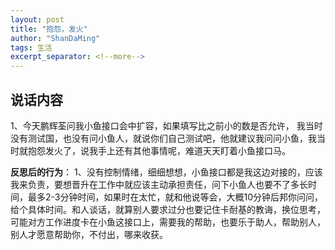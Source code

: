 ```yaml
---
layout: post
title: "抱怨，发火"
author: "ShanDaMing"
tags: 生活
excerpt_separator: <!--more-->
---
```


## 说话内容
1、今天鹏辉荃问我小鱼接口会中扩容，如果填写比之前小的数是否允许，<!--more--> 我当时没有测试国，也没有问小鱼人，就说你们自己测试吧，他就建议我问问小鱼，我当时就抱怨发火了，说我手上还有其他事情呢，难道天天盯着小鱼接口马。

**反思后的行为**：
1、没有控制情绪，细细想想，小鱼接口都是我这边对接的，应该我来负责，要想晋升在工作中就应该主动承担责任，问下小鱼人也要不了多长时间，最多2-3分钟时间，如果时在太忙，就和他说等会，大概10分钟后邦你问问，给个具体时间。和人谈话，就算别人要求过分也要记住卡耐基的教诲，换位思考，可能对方工作进度卡在小鱼这接口上，需要我的帮助，也要乐于助人，帮助别人，别人才愿意帮助你，不付出，哪来收获。

